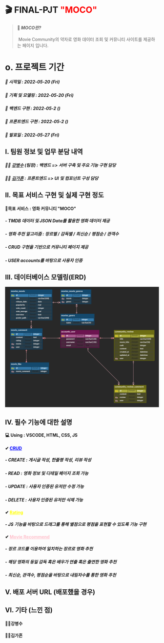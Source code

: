 # 🎬 FINAL-PJT <span style="color:red">"MOCO"</span>

> #### 🔹 ***MOCO란?*** 
>
> ​				Movie Community의 약자로 영화 데이터 조회 및 커뮤니티 사이트를 제공하는 페이지 입니다.





# 	o. 프로젝트 기간

##### 			💜 시작일 : 2022-05-20 (Fri)

##### 			🧡 기획 및 모델링 : 2022-05-20 (Fri)

##### 			💛 백엔드 구현 : 2022-05-2 ()

##### 			💚 프론트엔드 구현 : 2022-05-2 ()

##### 			💙 발표일 : 2022-05-27 (Fri)





## 	I. 팀원 정보 및 업무 분담 내역

##### 			🤴🏻 <u>강병수</u> (팀장) : 백엔드 => 서버 구축 및 주요 기능 구현 담당

##### 			👸🏻 <u>김가흔</u> : 프론트엔드 => UI 및 컴포넌트 구성 담당





## 	II. 목표 서비스 구현 및 실제 구현 정도

#### 			🎯목표 서비스 : 영화 커뮤니티 "MOCO"

##### 							-  TMDB 데이터 및 JSON Data를 활용한 영화 데이터 제공

##### 							-  영화 추천 알고리즘 : 장르별 / 감독별 / 최신순 / 평점순 / 관객수

##### 							-  CRUD 구현을 기반으로 커뮤니티 페이지 제공

##### 							-  USER accounts를 바탕으로 사용자 인증 





## 	III. 데이터베이스 모델링(ERD)



![image-20220520152302252](README.assets/image-20220520152302252.png)



## 	IV. 필수 기능에 대한 설명

#### 			💻 Using : VSCODE, HTML, CSS, JS

#### 			✔   <span style="color:blue"><u>CRUD</u></span>

##### 						-	*CREATE*  : 게시글 작성, 한줄평 작성, 리뷰 작성

##### 						-	*READ*  : 영화 정보 및 디테일 페이지 조회 가능

##### 						-	*UPDATE*  : 사용자 인증된 유저만 수정 가능

##### 						-	*DELETE*  :  사용자 인증된 유저만 삭제 가능



#### 			✔   <span style="color:yellow"><u>Rating</u></span>

##### 						-	JS 기능을 바탕으로 드래그를 통해 별점으로  평점을 표현할 수 있도록 기능 구현



#### 			✔   <span style="color:pink"><u>Movie Recommend</u></span>

##### 						-	장르 코드를 이용하여 일치하는 장르로 영화 추천

##### 						-	해당 영화의 동일 감독 혹은 배우가 연출 혹은 출연한 영화 추천

##### 						-	최신순, 관객수, 평점순을 바탕으로 내림차수를 통한 영화 추천





## 	V. 배포 서버 URL (배포했을 경우)









## 	VI. 기타 (느낀 점)

#### 			🤴🏻강병수

> 

#### 			👸🏻김가흔 

> 



